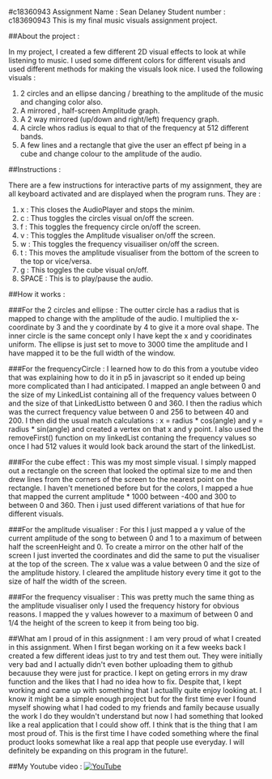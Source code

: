 #c18360943 Assignment 
Name : Sean Delaney 
Student number : c183690943
This is my final music visuals assignment project. 

##About the project :

In my project, I created a few different 2D visual effects to look at while listening to music. I used some different colors for different visuals and used different methods for making the visuals look nice. I used the following visuals :

1) 2 circles and an ellipse dancing / breathing to the amplitude of the music and changing color also.
2) A mirrored , half-screen Amplitude graph.
3) A 2 way mirrored (up/down and right/left) frequency graph.
4) A circle whos radius is equal to that of the frequency at 512 different bands.
5) A few lines and a rectangle that give the user an effect pf being in a cube and change colour to the amplitude of the audio.

##Instructions :

There are a few instructions for interactive parts of my assignment, they are all keyboard activated and are displayed when the program runs. They are :

1) x : This closes the AudioPlayer and stops the minim.
2) c : Thus toggles the circles visual on/off the screen.
3) f : This toggles the frequency circle on/off the screen.
4) v : This toggles the Amplitude visualiser on/off the screen.
5) w : This toggles the frequency visuailiser on/off the screen.
6) t : This moves the amplitude visualiser from the bottom of the screen to the top or vice/versa.
7) g : This toggles the cube visual on/off.
8) SPACE : This is to play/pause the audio.

##How it works : 

###For the 2 circles and ellipse :
The outter circle has a radius that is mapped to change with the amplitude of the audio.
I multiplied the x-coordinate by 3 and the y coordinate by 4 to give it a more oval shape.
The inner circle is the same concept only I have kept the x and y cooridinates uniform.
The ellipse is just set to move to 3000 time the amplitude and I have mapped it to be the full width of the window.

###For the frequencyCircle :
I learned how to do this from a youtube video that was explaining how to do it in p5 in javascript so it ended up being more complicated than I had anticipated.
I mapped an angle between 0  and the size of my LinkedList containing all of the frequency values between 0 and the size of that LinkedListto between 0 and 360.
I then the radius which was the currect frequency value between 0 and 256 to between 40 and 200.
I then did the usual match calculations : x = radius * cos(angle) and y = radius * sin(angle)
and created a vertex on that x and y point.
I also used the removeFirst() function on my linkedList contaning the frequency values so once I had 512 values it would look back around the start of the linkedList.

###For the cube effect :
This was my most simple visual. I simply mapped out a rectangle on the screen that looked the optimal size to me and then drew lines from the corners of the screen to the nearest point on the rectangle.
I haven't menetioned before but for the colors, I mapped a hue that mapped the current amplitude * 1000 between -400 and 300 to between 0 and 360. Then i just used different variations of that hue for different visuals.

###For the amplitude visualiser : 
For this I just mapped a y value of the current amplitude of the song to between 0 and 1 to a maximum of between half the screenHeight and 0.
To create a mirror on the other half of the screen I just inverted the coordinates and did the same to put the visualiser at the top of the screen.
The x value was a value between 0 and the size of the amplitude history. I cleared the amplitude history every time it got to the size of half the width of the screen.

###For the frequency visualiser : 
This was pretty much the same thing as the amplitude visualiser only I used the frequency history for obvious reasons. I mapped the y values however to a maximum of between 0 and 1/4 the height of the screen to keep it from being too big.


##What am I proud of in this assignment : 
I am very proud of what I created in this assignment. When I first began working on it a few weeks back I created a few different ideas just to try and test them out. They were initially very bad and I actually didn't even bother uploading them to github becauuse they were just for practice. I kept on geting errors in my draw function and the likes that I had no idea how to fix. Despite that, I kept working and came up with something that I actuallly quite enjoy looking at. I know it might be a simple enough project but for the first time ever I found myself showing what I had coded to my friends and family because usually the work I do they wouldn't understand but now I had something that looked like a real application that I could show off. I think that is the thing that I am most proud of. This is the first time I have coded something where the final product looks somewhat like a real app that people use everyday. I will definitely be expanding on this program in the future!.

##My Youtube video : 
[![YouTube](/java/data/YoutTube.png)](https://www.youtube.com/watch?v=OsAtdRGToW4&t=11s)

